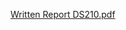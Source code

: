 [Written Report DS210.pdf](https://github.com/user-attachments/files/20031036/Written.Report.DS210.pdf)
